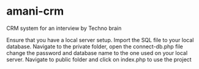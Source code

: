 # amani-crm
CRM system for an interview by Techno brain

Ensure that you have a local server setup.
Import the SQL file to your local database.
Navigate to the private folder, open the connect-db.php file
change the password and database name to the one used on your local server.
Navigate to public folder and click on index.php to use the project
